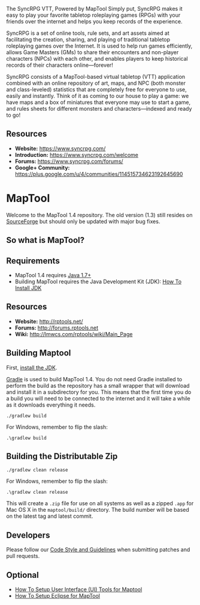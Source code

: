 The SyncRPG VTT, Powered by MapTool
Simply put, SyncRPG makes it easy to play your favorite tabletop roleplaying games (RPGs) with your friends over the internet and helps you keep records of the experience.

SyncRPG is a set of online tools, rule sets, and art assets aimed at facilitating the creation, sharing, and playing of traditional tabletop roleplaying games over the Internet. It is used to help run games efficiently, allows Game Masters (GMs) to share their encounters and non-player characters (NPCs) with each other, and enables players to keep historical records of their characters online—forever!

SyncRPG consists of a MapTool-based virtual tabletop (VTT) application combined with an online repository of art, maps, and NPC (both monster and class-leveled) statistics that are completely free for everyone to use, easily and instantly. Think of it as coming to our house to play a game: we have maps and a box of miniatures that everyone may use to start a game, and rules sheets for different monsters and characters—indexed and ready to go!

Resources
---------
- **Website:** https://www.syncrpg.com/
- **Introduction:** https://www.syncrpg.com/welcome
- **Forums:**  https://www.syncrpg.com/forums/
- **Google+ Community:**  https://plus.google.com/u/4/communities/114515734623192645690

MapTool
=======
Welcome to the MapTool 1.4 repository. The old version (1.3) still resides on [SourceForge](http://sourceforge.net/p/rptools/svn/HEAD/tree/) but should only be updated with major bug fixes.

So what is MapTool?
-------------------
Requirements
------------

- MapTool 1.4 requires [Java 1.7+](https://java.com/en/download/)
- Building MapTool requires the Java Development Kit (JDK): [How To Install JDK](doc/How_To_Install_JDK.md)

Resources
---------

 - **Website:** http://rptools.net/ 
 - **Forums:**  http://forums.rptools.net 
 - **Wiki:**    http://lmwcs.com/rptools/wiki/Main_Page 

Building Maptool
----------------

First, [install the JDK](doc/How_To_Install_JDK.md).

[Gradle](http://gradle.org/) is used to build MapTool 1.4. You do not need Gradle installed to perform the build as the repository has a small wrapper that will download and install it in a subdirectory for you. This means that the first time you do a build you will need to be connected to the internet and it will take a while
as it downloads everything it needs.

```Shell
./gradlew build  
```

For Windows, remember to flip the slash:

```Shell
.\gradlew build  
```

Building the Distributable Zip
------------------------------

```Shell
./gradlew clean release
```

For Windows, remember to flip the slash:

```Shell
.\gradlew clean release 
```

This will create a `.zip` file for use on all systems as well as a zipped `.app` for Mac OS X in the `maptool/build/` directory. The build number will be based on the latest tag and latest commit.

Developers
----------

Please follow our [Code Style and Guidelines](doc/Code_Style_and_Guidelines.md) when submitting patches and pull requests.


Optional
--------

- [How To Setup User Interface (UI) Tools for Maptool](doc/How_To_Setup_UI_Tools.md)
- [How To Setup Eclipse for MapTool](doc/How_To_Setup_Eclipse.md)
